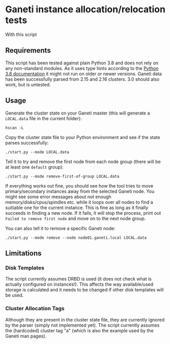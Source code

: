 # Ganeti instance allocation/relocation tests

With this script 

## Requirements

This script has been tested against plain Python 3.8 and does not rely on any non-standard modules. As it uses type hints according to the [Python 3.8 documentation](https://docs.python.org/3.8/library/typing.html) it might not run on older or newer versions. Ganeti data has been successfully parsed from 2.15 and 2.16 clusters. 3.0 should also work, but is untested.

## Usage

Generate the cluster state on your Ganeti master (this will generate a `LOCAL.data` file in the current folder):
```shell
hscan -L
```

Copy the cluster state file to your Python environment and see if the state parses successfully:
```shell
./start.py --mode LOCAL.data
```

Tell it to try and remove the first node from each node group (there will be at least one `default` group):
```shell
./start.py --mode remove-first-of-group LOCAL.data
```

If everything works out fine, you should see how the tool tries to move primary/secondary instances away from the selected Ganeti node. You might see some error messages about not enough memory/disks/cpus/spindles etc. while it loops over all nodes to find a suitiable one for the current instance. This is fine as long as it finally succeeds in finding a new node. If it fails, it will stop the process, print out `Failed to remove first node` and move on to the next node group. 

You can also tell it to remove a specific Ganeti node:

```shell
./start.py --mode remove --node node01.ganeti.local LOCAL.data
```

## Limitations

### Disk Templates

The script currently assumes DRBD is used (it does not check what is actually configured on instances!). This affects the way available/used storage is calculated and it needs to be changed if other disk templates will be used.

### Cluster Allocation Tags

Although they are present in the cluster state file, they are currently ignored by the parser (simply not implemented yet). The script currently assumes the (hardcoded) cluster tag "a" (which is also the example used by the Ganeti man pages).
